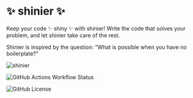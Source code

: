 # ✨ shinier ✨

Keep your code ✨ shiny ✨ with shinier! Write the code that solves your problem, and let shinier take care of the rest.

Shinier is inspired by the question: "What is possible when you have no boilerplate?"

![shinier](https://img.shields.io/badge/CLI-shinier-gold)

![GitHub Actions Workflow Status](https://img.shields.io/github/actions/workflow/status/GodwinneLorayne/shinier/ci.yml)

![GitHub License](https://img.shields.io/github/license/GodwinneLorayne/shinier)
